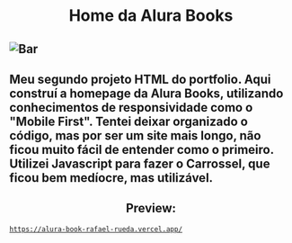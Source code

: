 <h1 align="center">Home da Alura Books</h1>

![Bar](https://s9.gifyu.com/images/Pbar_2.gif)
---
Meu segundo projeto HTML do portfolio. Aqui construí a homepage da Alura Books, utilizando conhecimentos de responsividade como o "Mobile First". Tentei deixar organizado o código, mas por ser um site mais longo, não ficou muito fácil de entender como o primeiro. Utilizei Javascript para fazer o Carrossel, que ficou bem medíocre, mas utilizável.
---

<h2 align="center">Preview: </h2>

<code><a align= "center" href="https://alura-book-rafael-rueda.vercel.app/">https://alura-book-rafael-rueda.vercel.app/</a></code>
